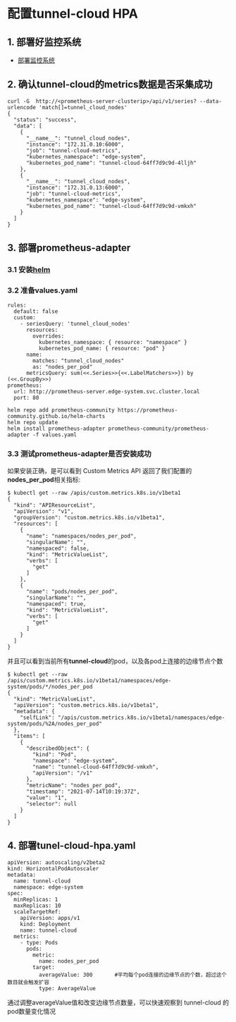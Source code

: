 # 配置tunnel-cloud HPA

## 1. 部署好监控系统
- [部署监控系统](./deploy_monitor_CN.md)

## 2. 确认tunnel-cloud的metrics数据是否采集成功

```shell
curl -G  http://<prometheus-server-clusterip>/api/v1/series? --data-urlencode 'match[]=tunnel_cloud_nodes'
{
  "status": "success",
  "data": [
    {
      "__name__": "tunnel_cloud_nodes",
      "instance": "172.31.0.10:6000",
      "job": "tunnel-cloud-metrics",
      "kubernetes_namespace": "edge-system",
      "kubernetes_pod_name": "tunnel-cloud-64ff7d9c9d-4lljh"
    },
    {
      "__name__": "tunnel_cloud_nodes",
      "instance": "172.31.0.13:6000",
      "job": "tunnel-cloud-metrics",
      "kubernetes_namespace": "edge-system",
      "kubernetes_pod_name": "tunnel-cloud-64ff7d9c9d-vmkxh"
    }
  ]
}
```
## 3. 部署prometheus-adapter

### 3.1 安装[helm](https://helm.sh/docs/intro/install/)

### 3.2 准备values.yaml

```
rules:
  default: false
  custom:
    - seriesQuery: 'tunnel_cloud_nodes'
      resources:
        overrides:
          kubernetes_namespace: { resource: "namespace" }
          kubernetes_pod_name: { resource: "pod" }
      name:
        matches: "tunnel_cloud_nodes"
        as: "nodes_per_pod"
      metricsQuery: sum(<<.Series>>{<<.LabelMatchers>>}) by (<<.GroupBy>>)
prometheus:
  url: http://prometheus-server.edge-system.svc.cluster.local
  port: 80
```

```shell
helm repo add prometheus-community https://prometheus-community.github.io/helm-charts
helm repo update
helm install prometheus-adapter prometheus-community/prometheus-adapter -f values.yaml
```

### 3.3 测试prometheus-adapter是否安装成功

如果安装正确，是可以看到 Custom Metrics API 返回了我们配置的**nodes_per_pod**相关指标:

```shell
$ kubectl get --raw /apis/custom.metrics.k8s.io/v1beta1
{
  "kind": "APIResourceList",
  "apiVersion": "v1",
  "groupVersion": "custom.metrics.k8s.io/v1beta1",
  "resources": [
    {
      "name": "namespaces/nodes_per_pod",
      "singularName": "",
      "namespaced": false,
      "kind": "MetricValueList",
      "verbs": [
        "get"
      ]
    },
    {
      "name": "pods/nodes_per_pod",
      "singularName": "",
      "namespaced": true,
      "kind": "MetricValueList",
      "verbs": [
        "get"
      ]
    }
  ]
}
```

并且可以看到当前所有**tunnel-cloud**的pod，以及各pod上连接的边缘节点个数

```shell
$ kubectl get --raw /apis/custom.metrics.k8s.io/v1beta1/namespaces/edge-system/pods/*/nodes_per_pod
{
  "kind": "MetricValueList",
  "apiVersion": "custom.metrics.k8s.io/v1beta1",
  "metadata": {
    "selfLink": "/apis/custom.metrics.k8s.io/v1beta1/namespaces/edge-system/pods/%2A/nodes_per_pod"
  },
  "items": [
    {
      "describedObject": {
        "kind": "Pod",
        "namespace": "edge-system",
        "name": "tunnel-cloud-64ff7d9c9d-vmkxh",
        "apiVersion": "/v1"
      },
      "metricName": "nodes_per_pod",
      "timestamp": "2021-07-14T10:19:37Z",
      "value": "1",
      "selector": null
    }
  ]
}
```

## 4. 部署tunel-cloud-hpa.yaml

```
apiVersion: autoscaling/v2beta2
kind: HorizontalPodAutoscaler
metadata:
  name: tunnel-cloud
  namespace: edge-system
spec:
  minReplicas: 1
  maxReplicas: 10
  scaleTargetRef:
    apiVersion: apps/v1
    kind: Deployment
    name: tunnel-cloud
  metrics:
    - type: Pods
      pods:
        metric:
          name: nodes_per_pod
        target:
          averageValue: 300       #平均每个pod连接的边缘节点的个数，超过这个数目就会触发扩容
          type: AverageValue
```

通过调整averageValue值和改变边缘节点数量，可以快速观察到 tunnel-cloud 的pod数量变化情况
